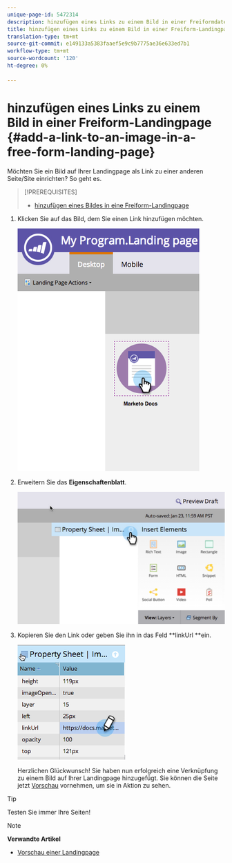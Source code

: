 ```yaml
---
unique-page-id: 5472314
description: hinzufügen eines Links zu einem Bild in einer Freiformdatei-Landingpage - Marketing Docs - Produktdokumentation
title: hinzufügen eines Links zu einem Bild in einer Freiform-Landingpage
translation-type: tm+mt
source-git-commit: e149133a5383faaef5e9c9b7775ae36e633ed7b1
workflow-type: tm+mt
source-wordcount: '120'
ht-degree: 0%

---
```



# hinzufügen eines Links zu einem Bild in einer Freiform-Landingpage {#add-a-link-to-an-image-in-a-free-form-landing-page}

Möchten Sie ein Bild auf Ihrer Landingpage als Link zu einer anderen Seite/Site einrichten? So geht es.

>[!PREREQUISITES]
>
>* [hinzufügen eines Bildes in eine Freiform-Landingpage](add-an-image-to-a-free-form-landing-page.md)

>



1. Klicken Sie auf das Bild, dem Sie einen Link hinzufügen möchten.

   ![](assets/click-on-image.png)

1. Erweitern Sie das **Eigenschaftenblatt**.

   ![](assets/image2015-5-21-15-3a42-3a27.png)

1. Kopieren Sie den Link oder geben Sie ihn in das Feld **linkUrl **ein.

   ![](assets/add-link.png)

   Herzlichen Glückwunsch! Sie haben nun erfolgreich eine Verknüpfung zu einem Bild auf Ihrer Landingpage hinzugefügt. Sie können die Seite jetzt [Vorschau](../../../../product-docs/demand-generation/landing-pages/landing-page-actions/preview-a-landing-page.md) vornehmen, um sie in Aktion zu sehen.

>[!TIP]
>
>Testen Sie immer Ihre Seiten!

>[!NOTE]
>
>**Verwandte Artikel**
>
>* [Vorschau einer Landingpage](../../../../product-docs/demand-generation/landing-pages/landing-page-actions/preview-a-landing-page.md)

>



